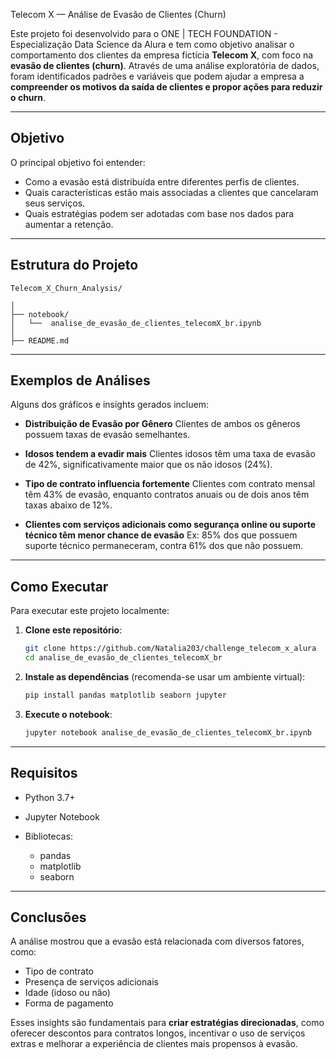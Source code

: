 Telecom X — Análise de Evasão de Clientes (Churn)

Este projeto foi desenvolvido para o ONE | TECH FOUNDATION - Especialização Data Science da Alura e tem como objetivo analisar o comportamento dos clientes da empresa fictícia **Telecom X**, com foco na **evasão de clientes (churn)**. Através de uma análise exploratória de dados, foram identificados padrões e variáveis que podem ajudar a empresa a **compreender os motivos da saída de clientes e propor ações para reduzir o churn**.

---

## Objetivo

O principal objetivo foi entender:

* Como a evasão está distribuída entre diferentes perfis de clientes.
* Quais características estão mais associadas a clientes que cancelaram seus serviços.
* Quais estratégias podem ser adotadas com base nos dados para aumentar a retenção.

---

## Estrutura do Projeto

```
Telecom_X_Churn_Analysis/

│
├── notebook/
│   └──  analise_de_evasão_de_clientes_telecomX_br.ipynb
│
├── README.md        
```

---

## Exemplos de Análises

Alguns dos gráficos e insights gerados incluem:

* **Distribuição de Evasão por Gênero**
  Clientes de ambos os gêneros possuem taxas de evasão semelhantes.

* **Idosos tendem a evadir mais**
  Clientes idosos têm uma taxa de evasão de 42%, significativamente maior que os não idosos (24%).

* **Tipo de contrato influencia fortemente**
  Clientes com contrato mensal têm 43% de evasão, enquanto contratos anuais ou de dois anos têm taxas abaixo de 12%.

* **Clientes com serviços adicionais como segurança online ou suporte técnico têm menor chance de evasão**
  Ex: 85% dos que possuem suporte técnico permaneceram, contra 61% dos que não possuem.

---

## Como Executar

Para executar este projeto localmente:

1. **Clone este repositório**:

   ```bash
   git clone https://github.com/Natalia203/challenge_telecom_x_alura
   cd analise_de_evasão_de_clientes_telecomX_br
   ```

2. **Instale as dependências** (recomenda-se usar um ambiente virtual):

   ```bash
   pip install pandas matplotlib seaborn jupyter
   ```

3. **Execute o notebook**:

   ```bash
   jupyter notebook analise_de_evasão_de_clientes_telecomX_br.ipynb
   ```

---

## Requisitos

* Python 3.7+
* Jupyter Notebook
* Bibliotecas:

  * pandas
  * matplotlib
  * seaborn

---

## Conclusões

A análise mostrou que a evasão está relacionada com diversos fatores, como:

* Tipo de contrato
* Presença de serviços adicionais
* Idade (idoso ou não)
* Forma de pagamento

Esses insights são fundamentais para **criar estratégias direcionadas**, como oferecer descontos para contratos longos, incentivar o uso de serviços extras e melhorar a experiência de clientes mais propensos à evasão.
